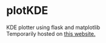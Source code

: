 # plotKDE
KDE plotter using flask and matplotlib
<br />
Temporarily hosted on <a href="https://plot-6s8m.onrender.com/"> this website.</a>